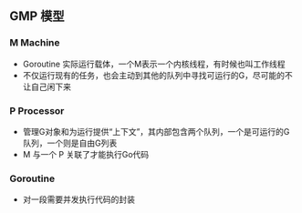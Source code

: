 
## GMP 模型

### M Machine
- Goroutine 实际运行载体，一个M表示一个内核线程，有时候也叫工作线程
- 不仅运行现有的任务，也会主动到其他的队列中寻找可运行的G，尽可能的不让自己闲下来

### P Processor

- 管理G对象和为运行提供“上下文”，其内部包含两个队列，一个是可运行的G队列，一个则是自由G列表
- M 与一个 P 关联了才能执行Go代码

### Goroutine
- 对一段需要并发执行代码的封装